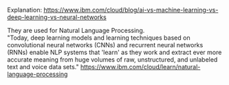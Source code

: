 Explanation:
https://www.ibm.com/cloud/blog/ai-vs-machine-learning-vs-deep-learning-vs-neural-networks

They are used for Natural Language Processing. \
"Today, deep learning models and learning techniques based on convolutional neural networks (CNNs) and recurrent neural networks (RNNs) enable NLP systems that 'learn' as they work and extract ever more accurate meaning from huge volumes of raw, unstructured, and unlabeled text and voice data sets."
https://www.ibm.com/cloud/learn/natural-language-processing
